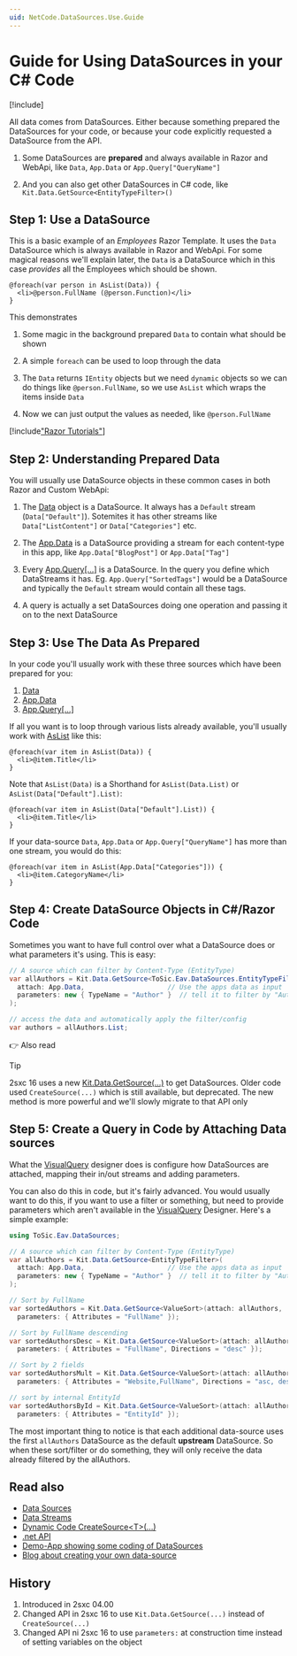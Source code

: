 ```yaml
---
uid: NetCode.DataSources.Use.Guide
---
```


# Guide for Using DataSources in your C# Code

[!include[](~/pages/basics/stack/_shared-float-summary.md)]
<style>.context-box-summary .datasource, .context-box-summary .process-razor-app, .context-box-summary .process-web-api-app { visibility: visible; } </style>

All data comes from DataSources.
Either because something prepared the DataSources for your code,
or because your code explicitly requested a DataSource from the API.

1. Some DataSources are **prepared** and always available in Razor and WebApi, like `Data`, `App.Data` or `App.Query["QueryName"]`

1. And you can also get other DataSources in C# code, like `Kit.Data.GetSource<EntityTypeFilter>()`

## Step 1: Use a DataSource

This is a basic example of an _Employees_ Razor Template.
It uses the `Data` DataSource which is always available in Razor and WebApi.
For some magical reasons we'll explain later, the `Data` is a DataSource which in this case _provides_ all the Employees which should be shown.

```razor
@foreach(var person in AsList(Data)) {
  <li>@person.FullName (@person.Function)</li>
}
```

This demonstrates

1. Some magic in the background prepared `Data` to contain what should be shown

1. A simple `foreach` can be used to loop through the data

1. The `Data` returns `IEntity` objects but we need `dynamic` objects so we can do things like `@person.FullName`, so we use `AsList` which wraps the items inside `Data`

1. Now we can just output the values as needed, like `@person.FullName`


[!include["Razor Tutorials"](~/shared/tutorials/razor.md)]


## Step 2: Understanding Prepared Data

You will usually use DataSource objects in these common cases in both Razor and Custom WebApi:

1. The [Data](xref:NetCode.DynamicCode.Data) object is a DataSource. It always has a `Default` stream (`Data["Default"]`). Sotemites it has other streams like `Data["ListContent"]` or `Data["Categories"]` etc.

1. The [App.Data](xref:NetCode.DynamicCode.Objects.App.Data) is a DataSource providing a stream for each content-type in this app, like `App.Data["BlogPost"]` or `App.Data["Tag"]`

1. Every [App.Query[...]](xref:NetCode.DynamicCode.Objects.App.Query) is a DataSource. In the query you define which DataStreams it has. Eg. `App.Query["SortedTags"]` would be a DataSource and typically the `Default` stream would contain all these tags.

1. A query is actually a set DataSources doing one operation and passing it on to the next DataSource


## Step 3: Use The Data As Prepared

In your code you'll usually work with these three sources which have been prepared for you:

1. [Data](xref:NetCode.DynamicCode.Data)
1. [App.Data](xref:NetCode.DynamicCode.Objects.App.Data)
1. [App.Query[...]](xref:NetCode.DynamicCode.Objects.App.Query)

If all you want is to loop through various lists already available, you'll usually work with [AsList](xref:NetCode.DynamicCode.AsList) like this:

```razor
@foreach(var item in AsList(Data)) {
  <li>@item.Title</li>
}
```

Note that `AsList(Data)` is a Shorthand for `AsList(Data.List)` or `AsList(Data["Default"].List)`:

```razor
@foreach(var item in AsList(Data["Default"].List)) {
  <li>@item.Title</li>
}
```

If your data-source `Data`, `App.Data` or `App.Query["QueryName"]` has more than one stream, you would do this:

```razor
@foreach(var item in AsList(App.Data["Categories"])) {
  <li>@item.CategoryName</li>
}
```


## Step 4: Create DataSource Objects in C#/Razor Code

Sometimes you want to have full control over what a DataSource does or what parameters it's using. This is easy:

```cs
// A source which can filter by Content-Type (EntityType)
var allAuthors = Kit.Data.GetSource<ToSic.Eav.DataSources.EntityTypeFilter>(
  attach: App.Data,                     // Use the apps data as input
  parameters: new { TypeName = "Author" }  // tell it to filter by "Author"
);

// access the data and automatically apply the filter/config
var authors = allAuthors.List;
```

👉 Also read [](xref:NetCode.DataSources.Use.DataSourceParameters)

> [!TIP]
> 2sxc 16 uses a new [Kit.Data.GetSource(...)](xref:ToSic.Sxc.Services.IDataService) to get DataSources.
> Older code used `CreateSource(...)` which is still available, but deprecated.
> The new method is more powerful and we'll slowly migrate to that API only


## Step 5: Create a Query in Code by Attaching Data sources

What the [VisualQuery](xref:Basics.Query.VisualQuery.Index) designer does is configure how DataSources are attached, mapping their in/out streams and adding parameters.

You can also do this in code, but it's fairly advanced.
You would usually want to do this, if you want to use a filter or something, but need to provide parameters which aren't available in the [VisualQuery](xref:Basics.Query.VisualQuery.Index) Designer.
Here's a simple example:

```cs
using ToSic.Eav.DataSources;

// A source which can filter by Content-Type (EntityType)
var allAuthors = Kit.Data.GetSource<EntityTypeFilter>(
  attach: App.Data,                     // Use the apps data as input
  parameters: new { TypeName = "Author" }  // tell it to filter by "Author"
);

// Sort by FullName
var sortedAuthors = Kit.Data.GetSource<ValueSort>(attach: allAuthors,
  parameters: { Attributes = "FullName" });

// Sort by FullName descending
var sortedAuthorsDesc = Kit.Data.GetSource<ValueSort>(attach: allAuthors,
  parameters: { Attributes = "FullName", Directions = "desc" });

// Sort by 2 fields
var sortedAuthorsMult = Kit.Data.GetSource<ValueSort>(attach: allAuthors,
  parameters: { Attributes = "Website,FullName", Directions = "asc, desc" });

// sort by internal EntityId
var sortedAuthorsById = Kit.Data.GetSource<ValueSort>(attach: allAuthors,
  parameters: { Attributes = "EntityId" });
```

The most important thing to notice is that each additional data-source uses the first `allAuthors` DataSource as the default **upstream** DataSource.
So when these sort/filter or do something, they will only receive the data already filtered by the allAuthors.


## Read also

* [Data Sources](xref:NetCode.DataSources.DataSource)
* [Data Streams](xref:ToSic.Eav.DataSource.IDataStream)
* [Dynamic Code CreateSource\<T\>(...)](xref:NetCode.DynamicCode.CreateSource)
* [.net API](xref:Custom.Hybrid.Razor12.CreateSource*)
* [Demo-App showing some coding of DataSources][app-ds-code]
* [Blog about creating your own data-source](xref:Blog.CustomDataSource)


## History

1. Introduced in 2sxc 04.00
1. Changed API in 2sxc 16 to use `Kit.Data.GetSource(...)` instead of `CreateSource(...)`
1. Changed API ni 2sxc 16 to use `parameters:` at construction time instead of setting variables on the object

[app-ds-code]: https://2sxc.org/en/apps/app/tutorial-use-a-custom-developed-datasource
